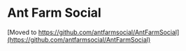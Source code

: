 # Ant Farm Social

[Moved to https://github.com/antfarmsocial/AntFarmSocial](https://github.com/antfarmsocial/AntFarmSocial)

